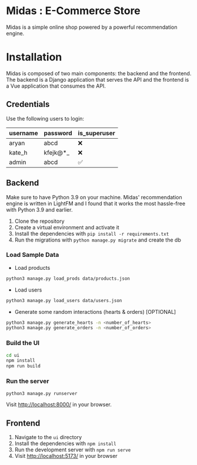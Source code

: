 # Midas : E-Commerce Store

Midas is a simple online shop powered by a powerful recommendation engine.

# Installation

Midas is composed of two main components: the backend and the frontend. The backend is a Django application that serves the API and the frontend is a Vue application that consumes the API.

## Credentials

Use the following users to login:

| username | password | is_superuser |
|----------|----------|--------------|
| aryan    | abcd     | ❌            |
| kate_h   | kfejk@*_ | ❌            |
| admin    | abcd     | ✅            |

## Backend

Make sure to have Python 3.9 on your machine. Midas' recommendation engine is written in LightFM and I found that it works the most hassle-free with Python 3.9 and earlier.

1. Clone the repository
2. Create a virtual environment and activate it
3. Install the dependencies with `pip install -r requirements.txt`
4. Run the migrations with `python manage.py migrate` and create the db

### Load Sample Data

- Load products
```bash
python3 manage.py load_prods data/products.json
```

- Load users
```bash
python3 manage.py load_users data/users.json
```

- Generate some random interactions (hearts & orders) [OPTIONAL]
```bash
python3 manage.py generate_hearts -n <number_of_hearts>
python3 manage.py generate_orders -n <number_of_orders>
```

### Build the UI

```bash
cd ui
npm install
npm run build
```

### Run the server

```bash
python3 manage.py runserver
```

Visit [http://localhost:8000/](http://localhost:8000/) in your browser.

## Frontend

1. Navigate to the `ui` directory
2. Install the dependencies with `npm install`
3. Run the development server with `npm run serve`
4. Visit [http://localhost:5173/](http://localhost:5173/) in your browser
